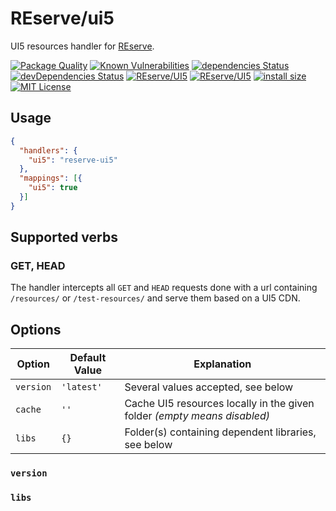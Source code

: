 # REserve/**ui5**
UI5 resources handler for [REserve](https://npmjs.com/package/reserve).

[![Package Quality](https://npm.packagequality.com/shield/reserve-ui5.svg)](https://packagequality.com/#?package=reserve-ui5)
[![Known Vulnerabilities](https://snyk.io/test/github/ArnaudBuchholz/reserve-ui5/badge.svg?targetFile=package.json)](https://snyk.io/test/github/ArnaudBuchholz/reserve-ui5?targetFile=package.json)
[![dependencies Status](https://david-dm.org/ArnaudBuchholz/reserve-ui5/status.svg)](https://david-dm.org/ArnaudBuchholz/reserve-ui5)
[![devDependencies Status](https://david-dm.org/ArnaudBuchholz/reserve-ui5/dev-status.svg)](https://david-dm.org/ArnaudBuchholz/reserve-ui5?type=dev)
[![REserve/UI5](https://badge.fury.io/js/reserve-ui5.svg)](https://www.npmjs.org/package/reserve-ui5)
[![REserve/UI5](http://img.shields.io/npm/dm/reserve-ui5.svg)](https://www.npmjs.org/package/reserve-ui5)
[![install size](https://packagephobia.now.sh/badge?p=reserve-ui5)](https://packagephobia.now.sh/result?p=reserve-ui5)
[![MIT License](https://img.shields.io/badge/License-MIT-yellow.svg)](https://opensource.org/licenses/MIT)

## Usage

```json
{
  "handlers": {
    "ui5": "reserve-ui5"
  },
  "mappings": [{
    "ui5": true
  }]
}
```

## Supported verbs

### GET, HEAD

The handler intercepts all `GET` and `HEAD` requests done with a url containing `/resources/` or `/test-resources/` and serve them based on a UI5 CDN.

## Options

| Option | Default Value | Explanation |
|---|---|---|
| `version` | `'latest'` | Several values accepted, see below |
| `cache` | `''` | Cache UI5 resources locally in the given folder *(empty means disabled)* |
| `libs` | `{}` | Folder(s) containing dependent libraries, see below |

### `version`

### `libs`
